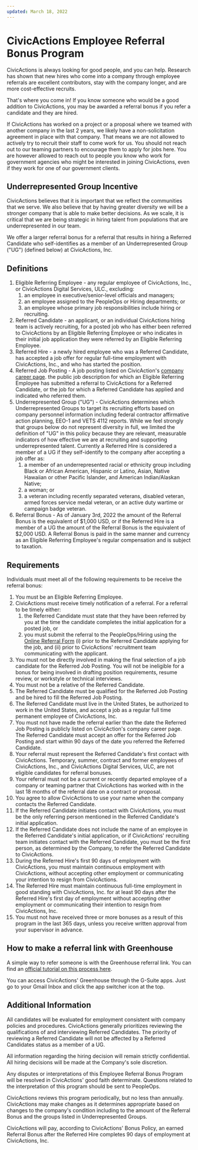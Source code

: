```yaml
---
updated: March 18, 2022
---
```


# CivicActions Employee Referral Bonus Program

CivicActions is always looking for good people, and you can help. Research has shown that new hires who come into a company through employee referrals are excellent contributors, stay with the company longer, and are more cost-effective recruits.

That's where you come in! If you know someone who would be a good addition to CivicActions, you may be awarded a referral bonus if you refer a candidate and they are hired.

If CivicActions has worked on a project or a proposal where we teamed with another company in the last 2 years, we likely have a non-solicitation agreement in place with that company. That means we are not allowed to actively try to recruit their staff to come work for us. You should not reach out to our teaming partners to encourage them to apply for jobs here. You are however allowed to reach out to people you know who work for government agencies who might be interested in joining CivicActions, even if they work for one of our government clients.

## Underrepresented Group Incentive

CivicActions believes that it is important that we reflect the communities that we serve. We also believe that by having greater diversity we will be a stronger company that is able to make better decisions. As we scale, it is critical that we are being strategic in hiring talent from populations that are underrepresented in our team.

We offer a larger referral bonus for a referral that results in hiring a Referred Candidate who self-identifies as a member of an Underrepresented Group ("UG") (defined below) at CivicActions, Inc.

## Definitions

1. Eligible Referring Employee - any regular employee of CivicActions, Inc., or CivicActions Digital Services, ULC., excluding:
    1. an employee in executive/senior-level officials and managers;
    1. an employee assigned to the PeopleOps or Hiring departments; or
    1. an employee whose primary job responsibilities include hiring or recruiting.
1. Referred Candidate - an applicant, or an individual CivicActions hiring team is actively recruiting, for a posted job who has either been referred to CivicActions by an Eligible Referring Employee or who indicates in their initial job application they were referred by an Eligible Referring Employee.
1. Referred Hire - a newly hired employee who was a Referred Candidate, has accepted a job offer for regular full-time employment with CivicActions, Inc., and who has started the position.
1. Referred Job Posting - A job posting listed on CivicAction's [company career page](https://civicactions.com/careers#open-positions). the public job description for which an Eligible Referring Employee has submitted a referral to CivicActions for a Referred Candidate, or the job for which a Referred Candidate has applied and indicated who referred them.
1. Underrepresented Group ("UG") - CivicActions determines which Underrepresented Groups to target its recruiting efforts based on company personnel information including federal contractor affirmative action planning, EEO-1 and VETS 4112 reports. While we feel strongly that groups below do not represent diversity in full, we limited the definition of "UG" in this policy because they are relevant, measurable indicators of how effective we are at recruiting and supporting underrepresented talent. Currently a Referred Hire is considered a member of a UG if they self-identify to the company after accepting a job offer as:
    1. a member of an underrepresented racial or ethnicity group including Black or African American, Hispanic or Latino, Asian, Native Hawaiian or other Pacific Islander, and American Indian/Alaskan Native;
    1. a woman; or
    1. a veteran including recently separated veterans, disabled veteran, armed forces service medal veteran, or an active duty wartime or campaign badge veteran.
1. Referral Bonus - As of January 3rd, 2022 the amount of the Referral Bonus is the equivalent of $1,000 USD, or if the Referred Hire is a member of a UG the amount of the Referral Bonus is the equivalent of $2,000 USD. A Referral Bonus is paid in the same manner and currency as an Eligible Referring Employee's regular compensation and is subject to taxation.

## Requirements

Individuals must meet all of the following requirements to be receive the referral bonus:

1. You must be an Eligible Referring Employee.
1. CivicActions must receive timely notification of a referral. For a referral to be timely either:
    1. the Referred Candidate must state that they have been referred by you at the time the candidate completes the initial application for a posted job, or
    1. you must submit the referral to the PeopleOps/Hiring using the [Online Referral Form](https://docs.google.com/forms/d/e/1FAIpQLSdjPghk80F5Mla0bF36VH5iZcEDa-NhVYDN2DMxP2sDTERZ8A/viewform) (i) prior to the Referred Candidate applying for the job, and (ii) prior to CivicActions' recruitment team communicating with the applicant.
1. You must not be directly involved in making the final selection of a job candidate for the Referred Job Posting. You will not be ineligible for a bonus for being involved in drafting position requirements, resume review, or workstyle or technical interviews.
1. You must not be a relative of the Referred Candidate.
1. The Referred Candidate must be qualified for the Referred Job Posting and be hired to fill the Referred Job Posting.
1. The Referred Candidate must live in the United States, be authorized to work in the United States, and accept a job as a regular full time permanent employee of CivicActions, Inc.
1. You must not have made the referral earlier than the date the Referred Job Posting is publicly listed on CivicAction's company career page. The Referred Candidate must accept an offer for the Referred Job Posting and start within 90 days of the date you referred the Referred Candidate.
1. Your referral must represent the Referred Candidate's first contact with CivicActions. Temporary, summer, contract and former employees of CivicActions, Inc., and CivicActions Digital Services, ULC, are not eligible candidates for referral bonuses.
1. Your referral must not be a current or recently departed employee of a company or teaming partner that CivicActions has worked with in the last 18 months of the referral date on a contract or proposal.
1. You agree to allow CivicActions to use your name when the company contacts the Referred Candidate.
1. If the Referred Candidate initiates contact with CivicActions, you must be the only referring person mentioned in the Referred Candidate's initial application.
1. If the Referred Candidate does not include the name of an employee in the Referred Candidate's initial application, or if CivicActions' recruiting team initiates contact with the Referred Candidate, you must be the first person, as determined by the Company, to refer the Referred Candidate to CivicActions.
1. During the Referred Hire's first 90 days of employment with CivicActions, you must maintain continuous employment with CivicActions, without accepting other employment or communicating your intention to resign from CivicActions.
1. The Referred Hire must maintain continuous full-time employment in good standing with CivicActions, Inc. for at least 90 days after the Referred Hire's first day of employment without accepting other employment or communicating their intention to resign from CivicActions, Inc.
1. You must not have received three or more bonuses as a result of this program in the last 365 days, unless you receive written approval from your supervisor in advance.

## How to make a referral link with Greenhouse

A simple way to refer someone is with the Greenhouse referral link. You can find an [official tutorial on this process here](https://support.greenhouse.io/hc/en-us/articles/200721674-Generate-my-referrer-link#:~:text=The%20easiest%20way%20to%20generate,the%20link%20to%20your%20clipboard.).

You can access CivicActions' Greenhouse through the G-Suite apps. Just go to your Gmail Inbox and click the app switcher icon at the top.

## Additional Information

All candidates will be evaluated for employment consistent with company policies and procedures. CivicActions generally prioritizes reviewing the qualifications of and interviewing Referred Candidates. The priority of reviewing a Referred Candidate will not be affected by a Referred Candidates status as a member of a UG.

All information regarding the hiring decision will remain strictly confidential. All hiring decisions will be made at the Company's sole discretion.

Any disputes or interpretations of this Employee Referral Bonus Program will be resolved in CivicActions' good faith determinate. Questions related to the interpretation of this program should be sent to PeopleOps.

CivicActions reviews this program periodically, but no less than annually. CivicActions may make changes as it determines appropriate based on changes to the company's condition including to the amount of the Referral Bonus and the groups listed in Underrepresented Groups.

CivicActions will pay, according to CivicActions' Bonus Policy, an earned Referral Bonus after the Referred Hire completes 90 days of employment at CivicActions, Inc.
